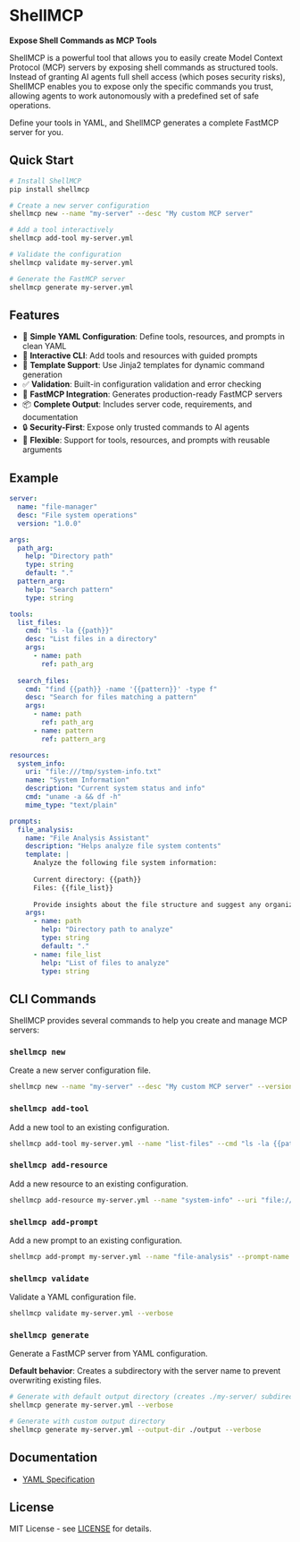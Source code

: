 # ShellMCP

**Expose Shell Commands as MCP Tools**

ShellMCP is a powerful tool that allows you to easily create Model Context Protocol (MCP) servers by exposing shell commands as structured tools. Instead of granting AI agents full shell access (which poses security risks), ShellMCP enables you to expose only the specific commands you trust, allowing agents to work autonomously with a predefined set of safe operations.

Define your tools in YAML, and ShellMCP generates a complete FastMCP server for you.

## Quick Start

```bash
# Install ShellMCP
pip install shellmcp

# Create a new server configuration
shellmcp new --name "my-server" --desc "My custom MCP server"

# Add a tool interactively
shellmcp add-tool my-server.yml

# Validate the configuration
shellmcp validate my-server.yml

# Generate the FastMCP server
shellmcp generate my-server.yml
```

## Features

- 🚀 **Simple YAML Configuration**: Define tools, resources, and prompts in clean YAML
- 🔧 **Interactive CLI**: Add tools and resources with guided prompts
- 📝 **Template Support**: Use Jinja2 templates for dynamic command generation
- ✅ **Validation**: Built-in configuration validation and error checking
- 🎯 **FastMCP Integration**: Generates production-ready FastMCP servers
- 📦 **Complete Output**: Includes server code, requirements, and documentation
- 🔒 **Security-First**: Expose only trusted commands to AI agents
- 🎨 **Flexible**: Support for tools, resources, and prompts with reusable arguments

## Example

```yaml
server:
  name: "file-manager"
  desc: "File system operations"
  version: "1.0.0"

args:
  path_arg:
    help: "Directory path"
    type: string
    default: "."
  pattern_arg:
    help: "Search pattern"
    type: string

tools:
  list_files:
    cmd: "ls -la {{path}}"
    desc: "List files in a directory"
    args:
      - name: path
        ref: path_arg
  
  search_files:
    cmd: "find {{path}} -name '{{pattern}}' -type f"
    desc: "Search for files matching a pattern"
    args:
      - name: path
        ref: path_arg
      - name: pattern
        ref: pattern_arg

resources:
  system_info:
    uri: "file:///tmp/system-info.txt"
    name: "System Information"
    description: "Current system status and info"
    cmd: "uname -a && df -h"
    mime_type: "text/plain"

prompts:
  file_analysis:
    name: "File Analysis Assistant"
    description: "Helps analyze file system contents"
    template: |
      Analyze the following file system information:
      
      Current directory: {{path}}
      Files: {{file_list}}
      
      Provide insights about the file structure and suggest any organization improvements.
    args:
      - name: path
        help: "Directory path to analyze"
        type: string
        default: "."
      - name: file_list
        help: "List of files to analyze"
        type: string
```

## CLI Commands

ShellMCP provides several commands to help you create and manage MCP servers:

### `shellmcp new`
Create a new server configuration file.

```bash
shellmcp new --name "my-server" --desc "My custom MCP server" --version "1.0.0"
```

### `shellmcp add-tool`
Add a new tool to an existing configuration.

```bash
shellmcp add-tool my-server.yml --name "list-files" --cmd "ls -la {{path}}" --desc "List files in directory"
```

### `shellmcp add-resource`
Add a new resource to an existing configuration.

```bash
shellmcp add-resource my-server.yml --name "system-info" --uri "file:///tmp/system-info.txt" --resource-name "System Information"
```

### `shellmcp add-prompt`
Add a new prompt to an existing configuration.

```bash
shellmcp add-prompt my-server.yml --name "file-analysis" --prompt-name "File Analysis Assistant"
```

### `shellmcp validate`
Validate a YAML configuration file.

```bash
shellmcp validate my-server.yml --verbose
```

### `shellmcp generate`
Generate a FastMCP server from YAML configuration.

**Default behavior**: Creates a subdirectory with the server name to prevent overwriting existing files.

```bash
# Generate with default output directory (creates ./my-server/ subdirectory)
shellmcp generate my-server.yml --verbose

# Generate with custom output directory
shellmcp generate my-server.yml --output-dir ./output --verbose
```

## Documentation

- [YAML Specification](docs/yml-specification.md)

## License

MIT License - see [LICENSE](LICENSE) for details.